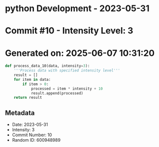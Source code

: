 ﻿# python Development - 2023-05-31
# Commit #10 - Intensity Level: 3
# Generated on: 2025-06-07 10:31:20
```python
def process_data_10(data, intensity=3):
    '''Process data with specified intensity level'''
    result = []
    for item in data:
        if item > 0:
            processed = item * intensity + 10
            result.append(processed)
    return result
```
## Metadata
- Date: 2023-05-31
- Intensity: 3
- Commit Number: 10
- Random ID: 600948989
